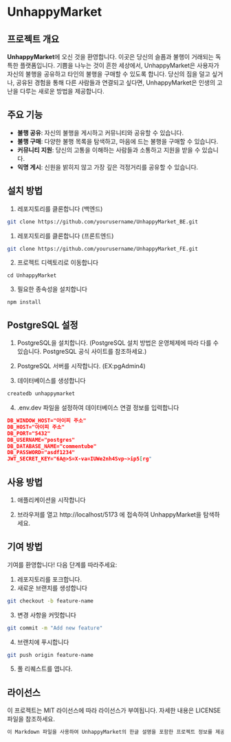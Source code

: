 # UnhappyMarket

## 프로젝트 개요

**UnhappyMarket**에 오신 것을 환영합니다. 이곳은 당신의 슬픔과 불행이 거래되는 독특한 플랫폼입니다. 기쁨을 나누는 것이 흔한 세상에서, UnhappyMarket은 사용자가 자신의 불행을 공유하고 타인의 불행을 구매할 수 있도록 합니다. 당신의 짐을 덜고 싶거나, 공유된 경험을 통해 다른 사람들과 연결되고 싶다면, UnhappyMarket은 인생의 고난을 다루는 새로운 방법을 제공합니다.


## 주요 기능

- **불행 공유**: 자신의 불행을 게시하고 커뮤니티와 공유할 수 있습니다.
- **불행 구매**: 다양한 불행 목록을 탐색하고, 마음에 드는 불행을 구매할 수 있습니다.
- **커뮤니티 지원**: 당신의 고통을 이해하는 사람들과 소통하고 지원을 받을 수 있습니다.
- **익명 게시**: 신원을 밝히지 않고 가장 깊은 걱정거리를 공유할 수 있습니다.

## 설치 방법

1. 레포지토리를 클론합니다 (백엔드)
```bash
git clone https://github.com/yourusername/UnhappyMarket_BE.git
```

1. 레포지토리를 클론합니다 (프론트엔드)
```bash
git clone https://github.com/yourusername/UnhappyMarket_FE.git
```
  
2. 프로젝트 디렉토리로 이동합니다
```
cd UnhappyMarket
```

3. 필요한 종속성을 설치합니다
```
npm install
```

## PostgreSQL 설정
1. PostgreSQL을 설치합니다. (PostgreSQL 설치 방법은 운영체제에 따라 다를 수 있습니다. PostgreSQL 공식 사이트를 참조하세요.)

2. PostgreSQL 서버를 시작합니다. (EX:pgAdmin4) 
3. 데이터베이스를 생성합니다
```bash
createdb unhappymarket
``` 

4. .env.dev 파일을 설정하여 데이터베이스 연결 정보를 입력합니다
```json
DB_WINDOW_HOST="아이피 주소"
DB_HOST="아이피 주소"
DB_PORT="5432"
DB_USERNAME="postgres"
DB_DATABASE_NAME="commentube"
DB_PASSWORD="asdf1234"
JWT_SECRET_KEY="6A@>S=X-va=IUWe2nh4Svp~>ip5[rg"
```




## 사용 방법

1. 애플리케이션을 시작합니다

2. 브라우저를 열고 http://localhost/5173 에 접속하여 UnhappyMarket을 탐색하세요.

## 기여 방법

기여를 환영합니다! 다음 단계를 따라주세요:

1. 레포지토리를 포크합니다.
2. 새로운 브랜치를 생성합니다

```bash
git checkout -b feature-name
```


3. 변경 사항을 커밋합니다
```bash
git commit -m "Add new feature"
```
4. 브랜치에 푸시합니다

```bash
git push origin feature-name
```
5. 풀 리퀘스트를 엽니다.

## 라이선스

이 프로젝트는 MIT 라이선스에 따라 라이선스가 부여됩니다. 자세한 내용은 LICENSE 파일을 참조하세요.

```bash
이 Markdown 파일을 사용하여 UnhappyMarket의 한글 설명을 포함한 프로젝트 정보를 제공할 수 있습니다. 추가적으로 도움이 필요하거나 질문이 있으면 언제든지 말씀해 주세요!
``` 